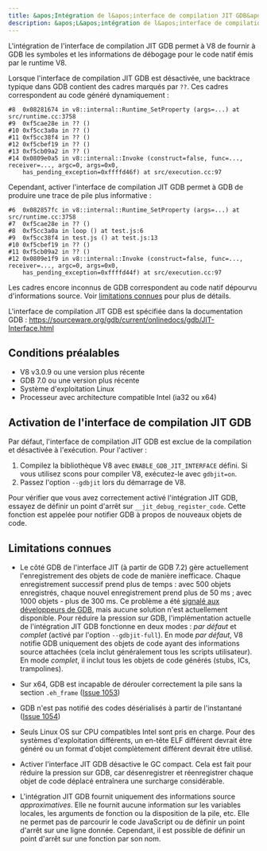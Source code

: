 ```yaml
---
title: &apos;Intégration de l&apos;interface de compilation JIT GDB&apos;
description: &apos;L&apos;intégration de l&apos;interface de compilation JIT GDB permet à V8 de fournir à GDB les symboles et les informations de débogage pour le code natif émis par le runtime V8.&apos;
---
```

L&apos;intégration de l&apos;interface de compilation JIT GDB permet à V8 de fournir à GDB les symboles et les informations de débogage pour le code natif émis par le runtime V8.

Lorsque l&apos;interface de compilation JIT GDB est désactivée, une backtrace typique dans GDB contient des cadres marqués par `??`. Ces cadres correspondent au code généré dynamiquement :

```
#8  0x08281674 in v8::internal::Runtime_SetProperty (args=...) at src/runtime.cc:3758
#9  0xf5cae28e in ?? ()
#10 0xf5cc3a0a in ?? ()
#11 0xf5cc38f4 in ?? ()
#12 0xf5cbef19 in ?? ()
#13 0xf5cb09a2 in ?? ()
#14 0x0809e0a5 in v8::internal::Invoke (construct=false, func=..., receiver=..., argc=0, args=0x0,
    has_pending_exception=0xffffd46f) at src/execution.cc:97
```

Cependant, activer l&apos;interface de compilation JIT GDB permet à GDB de produire une trace de pile plus informative :

```
#6  0x082857fc in v8::internal::Runtime_SetProperty (args=...) at src/runtime.cc:3758
#7  0xf5cae28e in ?? ()
#8  0xf5cc3a0a in loop () at test.js:6
#9  0xf5cc38f4 in test.js () at test.js:13
#10 0xf5cbef19 in ?? ()
#11 0xf5cb09a2 in ?? ()
#12 0x0809e1f9 in v8::internal::Invoke (construct=false, func=..., receiver=..., argc=0, args=0x0,
    has_pending_exception=0xffffd44f) at src/execution.cc:97
```

Les cadres encore inconnus de GDB correspondent au code natif dépourvu d&apos;informations source. Voir [limitations connues](#known-limitations) pour plus de détails.

L&apos;interface de compilation JIT GDB est spécifiée dans la documentation GDB : https://sourceware.org/gdb/current/onlinedocs/gdb/JIT-Interface.html

## Conditions préalables

- V8 v3.0.9 ou une version plus récente
- GDB 7.0 ou une version plus récente
- Système d&apos;exploitation Linux
- Processeur avec architecture compatible Intel (ia32 ou x64)

## Activation de l&apos;interface de compilation JIT GDB

Par défaut, l&apos;interface de compilation JIT GDB est exclue de la compilation et désactivée à l&apos;exécution. Pour l&apos;activer :

1. Compilez la bibliothèque V8 avec `ENABLE_GDB_JIT_INTERFACE` défini. Si vous utilisez scons pour compiler V8, exécutez-le avec `gdbjit=on`.
1. Passez l&apos;option `--gdbjit` lors du démarrage de V8.

Pour vérifier que vous avez correctement activé l&apos;intégration JIT GDB, essayez de définir un point d&apos;arrêt sur `__jit_debug_register_code`. Cette fonction est appelée pour notifier GDB à propos de nouveaux objets de code.

## Limitations connues

- Le côté GDB de l&apos;interface JIT (à partir de GDB 7.2) gère actuellement l&apos;enregistrement des objets de code de manière inefficace. Chaque enregistrement successif prend plus de temps : avec 500 objets enregistrés, chaque nouvel enregistrement prend plus de 50 ms ; avec 1000 objets - plus de 300 ms. Ce problème a été [signalé aux développeurs de GDB](https://sourceware.org/ml/gdb/2011-01/msg00002.html), mais aucune solution n&apos;est actuellement disponible. Pour réduire la pression sur GDB, l&apos;implémentation actuelle de l&apos;intégration JIT GDB fonctionne en deux modes : _par défaut_ et _complet_ (activé par l&apos;option `--gdbjit-full`). En mode _par défaut_, V8 notifie GDB uniquement des objets de code ayant des informations source attachées (cela inclut généralement tous les scripts utilisateur). En mode _complet_, il inclut tous les objets de code générés (stubs, ICs, trampolines).

- Sur x64, GDB est incapable de dérouler correctement la pile sans la section `.eh_frame` ([Issue 1053](https://bugs.chromium.org/p/v8/issues/detail?id=1053))

- GDB n&apos;est pas notifié des codes désérialisés à partir de l&apos;instantané ([Issue 1054](https://bugs.chromium.org/p/v8/issues/detail?id=1054))

- Seuls Linux OS sur CPU compatibles Intel sont pris en charge. Pour des systèmes d&apos;exploitation différents, un en-tête ELF différent devrait être généré ou un format d&apos;objet complètement différent devrait être utilisé.

- Activer l&apos;interface JIT GDB désactive le GC compact. Cela est fait pour réduire la pression sur GDB, car désenregistrer et réenregistrer chaque objet de code déplacé entraînera une surcharge considérable.

- L&apos;intégration JIT GDB fournit uniquement des informations source _approximatives_. Elle ne fournit aucune information sur les variables locales, les arguments de fonction ou la disposition de la pile, etc. Elle ne permet pas de parcourir le code JavaScript ou de définir un point d&apos;arrêt sur une ligne donnée. Cependant, il est possible de définir un point d&apos;arrêt sur une fonction par son nom.
